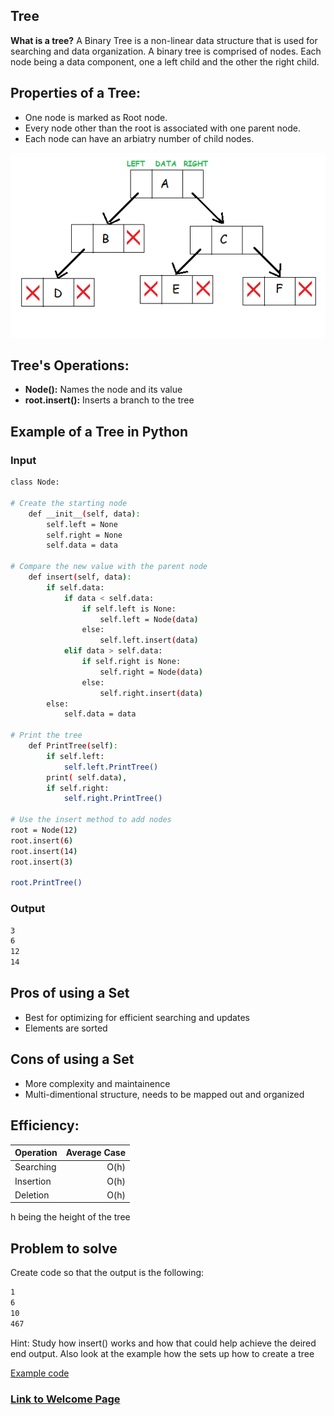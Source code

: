 <!-- Provide the tutorial for the third data structure topic. You should include a link back to the welcome page. -->

## Tree
__What is a tree?__ A Binary Tree is a non-linear data structure that is used for searching and data organization. A binary tree is comprised of nodes. Each node being a data component, one a left child and the other the right child.

## Properties of a Tree:
- One node is marked as Root node.
- Every node other than the root is associated with one parent node.
- Each node can have an arbiatry number of child nodes.

![Tree Image](https://github.com/travis7smith/CSE212_final/blob/main/Picture%20Files/tree.png?raw=true)

## Tree's Operations:
- __Node():__ Names the node and its value
- __root.insert():__ Inserts a branch to the tree

## Example of a Tree in Python
### Input
```sh
class Node:

# Create the starting node
    def __init__(self, data):
        self.left = None
        self.right = None
        self.data = data

# Compare the new value with the parent node
    def insert(self, data):
        if self.data:
            if data < self.data:
                if self.left is None:
                    self.left = Node(data)
                else:
                    self.left.insert(data)
            elif data > self.data:
                if self.right is None:
                    self.right = Node(data)
                else:
                    self.right.insert(data)
        else:
            self.data = data

# Print the tree
    def PrintTree(self):
        if self.left:
            self.left.PrintTree()
        print( self.data),
        if self.right:
            self.right.PrintTree()

# Use the insert method to add nodes
root = Node(12)
root.insert(6)
root.insert(14)
root.insert(3)

root.PrintTree()
```
### Output
```sh
3
6
12
14
```
## Pros of using a Set
- Best for optimizing for efficient searching and updates
- Elements are sorted

## Cons of using a Set
- More complexity and maintainence
- Multi-dimentional structure, needs to be mapped out and organized

## Efficiency:

| Operation | Average Case |
| :--- | ---: |
| Searching | O(h) |
| Insertion | O(h) |
| Deletion | O(h) |

h being the height of the tree

## Problem to solve
Create code so that the output is the following:
```sh
1
6
10
467
```
Hint: Study how insert() works and how that could help achieve the deired end output. Also look at the example how the sets up how to create a tree

[Example code](https://github.com/travis7smith/CSE212_final/blob/main/Python%20Files/tree_practice_solution.py)

### [Link to Welcome Page](https://travis7smith.github.io/CSE212_final/0-welcome.html)
